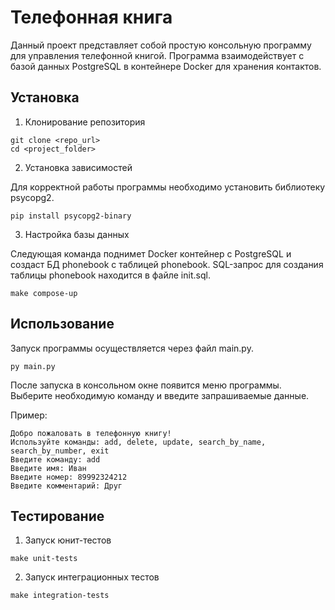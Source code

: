 # Телефонная книга

Данный проект представляет собой простую консольную программу для управления телефонной книгой. Программа взаимодействует с базой данных PostgreSQL в контейнере Docker для хранения контактов.

## Установка

1. Клонирование репозитория

```
git clone <repo_url>
cd <project_folder>
```

2. Установка зависимостей

Для корректной работы программы необходимо установить библиотеку psycopg2.

```
pip install psycopg2-binary
```

3. Настройка базы данных

Следующая команда поднимет Docker контейнер с PostgreSQL и создаст БД phonebook с таблицей phonebook. SQL-запрос для создания таблицы phonebook находится в файле init.sql.

```
make compose-up
```

## Использование

Запуск программы осуществляется через файл main.py.

```
py main.py
```

После запуска в консольном окне появится меню программы. Выберите необходимую команду и введите запрашиваемые данные.

Пример:
```
Добро пожаловать в телефонную книгу!
Используйте команды: add, delete, update, search_by_name, search_by_number, exit
Введите команду: add
Введите имя: Иван
Введите номер: 89992324212
Введите комментарий: Друг
```

## Тестирование

1. Запуск юнит-тестов

```
make unit-tests
```

2. Запуск интеграционных тестов

```
make integration-tests
```
